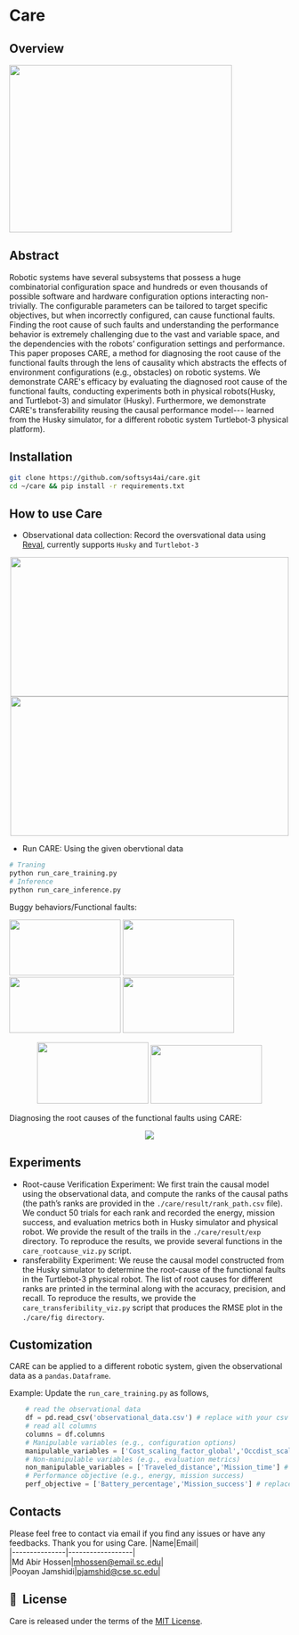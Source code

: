 # Care

## Overview
<img src="https://user-images.githubusercontent.com/73362969/209476314-638d3e1a-256d-4f74-91e5-883ba8170577.png" width="400" height="300">

## Abstract
Robotic systems have several subsystems that possess a huge combinatorial configuration space and hundreds or even thousands of possible software and hardware configuration options interacting non-trivially. The configurable parameters can be tailored to target specific objectives, but when incorrectly configured, can cause functional faults. Finding the root cause of such faults and understanding the performance behavior is extremely challenging due to the vast and variable space, and the dependencies with the robots’ configuration settings and performance. This paper proposes CARE, a method for diagnosing the root cause of the functional faults through the lens of causality which abstracts the effects of environment configurations (e.g., obstacles) on robotic systems. We demonstrate CARE's efficacy by evaluating the diagnosed root cause of the functional faults, conducting experiments both in physical robots(Husky, and Turtlebot-3) and simulator (Husky). Furthermore, we demonstrate CARE's transferability reusing the causal performance model--- learned from the Husky simulator, for a different robotic system Turtlebot-3 physical platform).

## Installation
```sh
git clone https://github.com/softsys4ai/care.git
cd ~/care && pip install -r requirements.txt
```

## How to use Care
- Observational data collection: Record the oversvational data using [Reval](https://github.com/softsys4ai/Reval), currently supports `Husky` and `Turtlebot-3`

<p align="center">
  <img src= "https://user-images.githubusercontent.com/73362969/167684493-9181c890-4ec4-4503-8dc1-ba59fffc19e4.gif" width="500" height="250"/> <img src= "https://user-images.githubusercontent.com/73362969/209478527-f2ee23c1-532e-4fee-9a2f-30154cfb3d9c.gif" width="500" height="250"/>
</p>    

- Run CARE: Using the given obervtional data

```python
# Traning
python run_care_training.py
# Inference
python run_care_inference.py
```
Buggy behaviors/Functional faults:

<img src= "https://user-images.githubusercontent.com/73362969/209481188-f7aadbd1-6505-4250-8e55-52582c887c25.gif" width="200" height="100"/> <img src= "https://user-images.githubusercontent.com/73362969/209481283-ab2a1c2d-6c26-4da3-94b9-1c7f6f048342.gif" width="200" height="100"/> <img src="https://user-images.githubusercontent.com/73362969/209482130-e31f71bb-2c70-4754-8e5d-8bcf289fc8fe.gif" width="200" height="100"/> <img src="https://user-images.githubusercontent.com/73362969/209482202-a13922c6-4406-48b4-adc5-c1ea6122621c.gif" width="200" height="100"/>
<p align="center">
<img src="https://user-images.githubusercontent.com/73362969/209482635-1245e414-c0c9-45df-96d7-331b0c2fee97.gif" width="200" height="110"/> <img src="https://user-images.githubusercontent.com/73362969/209482652-7ef091b1-d9bb-4ee5-a3af-5e2d37cb0603.gif" width="200" height="105"/>
</p> 
Diagnosing the root causes of the functional faults using CARE:

<p align="center">
  <img src= "https://user-images.githubusercontent.com/73362969/209478776-9d4e4f94-c525-4002-9ae0-4b1245266ca5.gif"/>
</p> 

## Experiments
- Root-cause Verification Experiment: We first train the causal model using the observational data, and compute the ranks of the causal paths (the path’s ranks are provided in the `./care/result/rank_path.csv` file). We conduct 50 trials for each rank and recorded the energy, mission success, and evaluation metrics both in Husky simulator and physical robot. We provide the result of the trails in the `./care/result/exp` directory. To reproduce the results, we provide several functions in the `care_rootcause_viz.py` script.
- ransferability Experiment: We reuse the causal model constructed from the Husky simulator to determine the root-cause of the functional faults in the Turtlebot-3 physical robot. The list of root causes for different ranks are printed in the terminal along with the accuracy, precision, and recall. To reproduce the results, we provide the `care_transferibility_viz.py` script that produces the RMSE plot in the `./care/fig directory`.

## Customization
CARE can be applied to a different robotic system, given the observational data as a `pandas.Dataframe`.

Example: Update the `run_care_training.py` as follows,

```python
    # read the observational data
    df = pd.read_csv('observational_data.csv') # replace with your csv file
    # read all columns
    columns = df.columns
    # Manipulable variables (e.g., configuration options)
    manipulable_variables = ['Cost_scaling_factor_global','Occdist_scale'] # replace with your own labels
    # Non-manipulable variables (e.g., evaluation metrics)
    non_manipulable_variables = ['Traveled_distance','Mission_time'] # replace with your own labels
    # Performance objective (e.g., energy, mission success)
    perf_objective = ['Battery_percentage','Mission_success'] # replace with your own labels
```

## Contacts
Please feel free to contact via email if you find any issues or have any feedbacks. Thank you for using Care.
|Name|Email|     
|---------------|------------------|      
|Md Abir Hossen|mhossen@email.sc.edu|        
|Pooyan Jamshidi|pjamshid@cse.sc.edu|     

## 📘&nbsp; License
Care is released under the terms of the [MIT License](./LICENSE).

